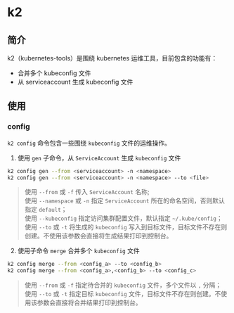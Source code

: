 # k2  
## 简介
k2（kubernetes-tools）是围绕 kubernetes 运维工具，目前包含的功能有：
- 合并多个 kubeconfig 文件
- 从 serviceaccount 生成 kubeconfig 文件
## 使用
### config
`k2 config` 命令包含一些围绕 `kubeconfig` 文件的运维操作。
1. 使用 `gen` 子命令，从 `ServiceAccount` 生成 `kubeconfig` 文件
```bash
k2 config gen --from <serviceaccount> -n <namespace>
k2 config gen --from <serviceaccount> -n <namespace> --to <file>
```
> 使用 `--from` 或 `-f` 传入 `ServiceAccount` 名称;  
> 使用 `--namespace` 或 `-n` 指定 `ServiceAccount` 所在的命名空间，否则默认指定 `default`；  
> 使用 `--kubeconfig` 指定访问集群配置文件，默认指定 `~/.kube/config`；
> 使用 `--to` 或 `-t` 将生成的 `kubeconfig` 写入到目标文件，目标文件不存在则创建。不使用该参数会直接将生成结果打印到控制台。

2. 使用子命令 `merge` 合并多个 `kubeconfig` 文件
```bash
k2 config merge --from <config_a> --to <config_b>
k2 config merge --from <config_a>,<config_b> --to <config_c>
```
> 使用 `--from` 或 `-f` 指定待合并的 `kubeconfig` 文件，多个文件以 `,` 分隔；  
> 使用 `--to` 或 `-t` 指定目标 `kubeconfig` 文件，目标文件不存在则创建。不使用该参数会直接将合并结果打印到控制台。